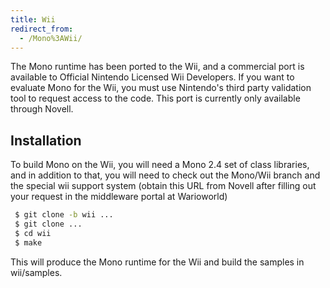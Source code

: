 ```yaml
---
title: Wii
redirect_from:
  - /Mono%3AWii/
---
```


The Mono runtime has been ported to the Wii, and a commercial port is available to Official Nintendo Licensed Wii Developers. If you want to evaluate Mono for the Wii, you must use Nintendo's third party validation tool to request access to the code.   This port is currently only available through Novell.

## Installation

To build Mono on the Wii, you will need a Mono 2.4 set of class libraries, and in addition to that, you will need to check out the Mono/Wii branch and the special wii support system (obtain this URL from Novell after filling out your request in the middleware portal at Warioworld)

``` bash
 $ git clone -b wii ...
 $ git clone ...
 $ cd wii
 $ make
```

This will produce the Mono runtime for the Wii and build the samples in wii/samples.
